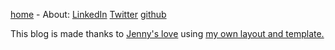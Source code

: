 [home]($BLOG_HOST) - About: [LinkedIn](https://www.linkedin.com/in/rcmorano) [Twitter](https://twitter.com/rc_morano) [github](https://github.com/rcmorano)

This blog is made thanks to [Jenny's love](https://github.com/hmngwy/jenny) using [my own layout and template.](https://github.com/rcmorano/rcmorano.github.io/tree/master/src)
